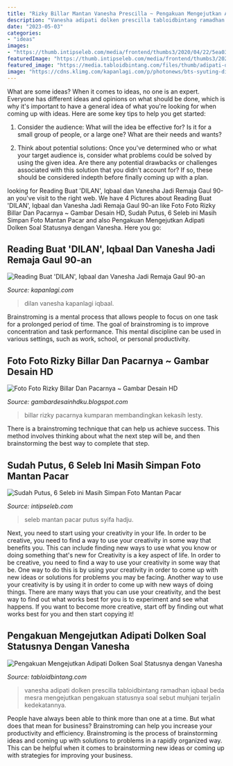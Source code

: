 ```yaml
---
title: "Rizky Billar Mantan Vanesha Prescilla ~ Pengakuan Mengejutkan Adipati Dolken Soal Statusnya Dengan Vanesha"
description: "Vanesha adipati dolken prescilla tabloidbintang ramadhan iqbaal beda mesra mengejutkan pengakuan statusnya soal sebut muhjani terjalin kedekatannya"
date: "2023-05-03"
categories:
- "ideas"
images:
- "https://thumb.intipseleb.com/media/frontend/thumbs3/2020/04/22/5ea034059967c-syifa-hadju-dan-angga-yunanda_663_372.jpeg"
featuredImage: "https://thumb.intipseleb.com/media/frontend/thumbs3/2020/04/22/5ea034059967c-syifa-hadju-dan-angga-yunanda_663_372.jpeg"
featured_image: "https://media.tabloidbintang.com/files/thumb/adipati-dolken_ryn20180306_3.jpg/745"
image: "https://cdns.klimg.com/kapanlagi.com/p/photonews/bts-syuting-dilan-iqbaal-dan-vanesha-ja-7f9cf3.jpg"
---
```



What are some ideas?
When it comes to ideas, no one is an expert. Everyone has different ideas and opinions on what should be done, which is why it's important to have a general idea of what you're looking for when coming up with ideas. Here are some key tips to help you get started:
1. Consider the audience: What will the idea be effective for? Is it for a small group of people, or a large one? What are their needs and wants?

2. Think about potential solutions: Once you've determined who or what your target audience is, consider what problems could be solved by using the given idea. Are there any potential drawbacks or challenges associated with this solution that you didn't account for? If so, these should be considered indepth before finally coming up with a plan.


	

		
looking for Reading Buat &#039;DILAN&#039;, Iqbaal dan Vanesha Jadi Remaja Gaul 90-an you've visit to the right web. We have 4 Pictures about Reading Buat &#039;DILAN&#039;, Iqbaal dan Vanesha Jadi Remaja Gaul 90-an like Foto Foto Rizky Billar Dan Pacarnya ~ Gambar Desain HD, Sudah Putus, 6 Seleb ini Masih Simpan Foto Mantan Pacar and also Pengakuan Mengejutkan Adipati Dolken Soal Statusnya dengan Vanesha. Here you go:
		
    
## Reading Buat &#039;DILAN&#039;, Iqbaal Dan Vanesha Jadi Remaja Gaul 90-an

<img loading=lazy src="https://cdns.klimg.com/kapanlagi.com/p/photonews/bts-syuting-dilan-iqbaal-dan-vanesha-ja-7f9cf3.jpg" onerror="this.onerror=null;this.src='https://tse3.mm.bing.net/th?id=OIP.FItk4ovziA477a04ufjRrAHaDt&amp;pid=15.1';" alt="Reading Buat &#039;DILAN&#039;, Iqbaal dan Vanesha Jadi Remaja Gaul 90-an">

_Source: kapanlagi.com_

>dilan vanesha kapanlagi iqbaal. 

	

Brainstroming is a mental process that allows people to focus on one task for a prolonged period of time. The goal of brainstroming is to improve concentration and task performance. This mental discipline can be used in various settings, such as work, school, or personal productivity.

    
## Foto Foto Rizky Billar Dan Pacarnya ~ Gambar Desain HD

<img loading=lazy src="https://blue.kumparan.com/image/upload/fl_progressive,fl_lossy,c_fill,q_auto:best,w_640/v1596684128/dfbn1txlbgb4czzcyg0f.png" onerror="this.onerror=null;this.src='https://tse1.mm.bing.net/th?id=OIP.m_KFvf0h4kDqYQZJEBZrKwHaEL&amp;pid=15.1';" alt="Foto Foto Rizky Billar Dan Pacarnya ~ Gambar Desain HD">

_Source: gambardesainhdku.blogspot.com_

>billar rizky pacarnya kumparan membandingkan kekasih lesty. 

	

There is a brainstroming technique that can help us achieve success. This method involves thinking about what the next step will be, and then brainstorming the best way to complete that step.

    
## Sudah Putus, 6 Seleb Ini Masih Simpan Foto Mantan Pacar

<img loading=lazy src="https://thumb.intipseleb.com/media/frontend/thumbs3/2020/04/22/5ea034059967c-syifa-hadju-dan-angga-yunanda_663_372.jpeg" onerror="this.onerror=null;this.src='https://tse3.mm.bing.net/th?id=OIP.LGExaBC6m_AaQQ0Fs5zAlgHaEJ&amp;pid=15.1';" alt="Sudah Putus, 6 Seleb ini Masih Simpan Foto Mantan Pacar">

_Source: intipseleb.com_

>seleb mantan pacar putus syifa hadju. 

	

Next, you need to start using your creativity in your life. In order to be creative, you need to find a way to use your creativity in some way that benefits you. This can include finding new ways to use what you know or doing something that's new for
Creativity is a key aspect of life. In order to be creative, you need to find a way to use your creativity in some way that be. One way to do this is by using your creativity in order to come up with new ideas or solutions for problems you may be facing. Another way to use your creativity is by using it in order to come up with new ways of doing things. There are many ways that you can use your creativity, and the best way to find out what works best for you is to experiment and see what happens. If you want to become more creative, start off by finding out what works best for you and then start copying it!

    
## Pengakuan Mengejutkan Adipati Dolken Soal Statusnya Dengan Vanesha

<img loading=lazy src="https://media.tabloidbintang.com/files/thumb/adipati-dolken_ryn20180306_3.jpg/745" onerror="this.onerror=null;this.src='https://tse3.mm.bing.net/th?id=OIP.JShqSsVqoID5BBW6mdb3DwHaFU&amp;pid=15.1';" alt="Pengakuan Mengejutkan Adipati Dolken Soal Statusnya dengan Vanesha">

_Source: tabloidbintang.com_

>vanesha adipati dolken prescilla tabloidbintang ramadhan iqbaal beda mesra mengejutkan pengakuan statusnya soal sebut muhjani terjalin kedekatannya. 

	

People have always been able to think more than one at a time. But what does that mean for business? Brainstroming can help you increase your productivity and efficiency. Brainstroming is the process of brainstorming ideas and coming up with solutions to problems in a rapidly organized way. This can be helpful when it comes to brainstorming new ideas or coming up with strategies for improving your business.

